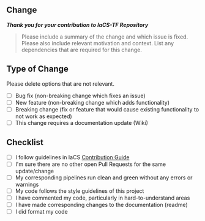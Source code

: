 ## Change

***Thank you for your contribution to IaCS-TF Repository***
>Please include a summary of the change and which issue is fixed. Please also include relevant motivation and context. List any dependencies that are required for this change.

## Type of Change

Please delete options that are not relevant.

- [ ] Bug fix (non-breaking change which fixes an issue)
- [ ] New feature (non-breaking change which adds functionality)
- [ ] Breaking change (fix or feature that would cause existing functionality to not work as expected)
- [ ] This change requires a documentation update (Wiki)

## Checklist

- [ ] I follow guidelines in IaCS [Contribution Guide](https://servicescode.visualstudio.com/infra-as-code-source/_wiki/wikis/Wiki/3756/Contribution-guide)
- [ ] I'm sure there are no other open Pull Requests for the same update/change
- [ ] My corresponding pipelines run clean and green without any errors or warnings
- [ ] My code follows the style guidelines of this project
- [ ] I have commented my code, particularly in hard-to-understand areas
- [ ] I have made corresponding changes to the documentation (readme)
- [ ] I did format my code
